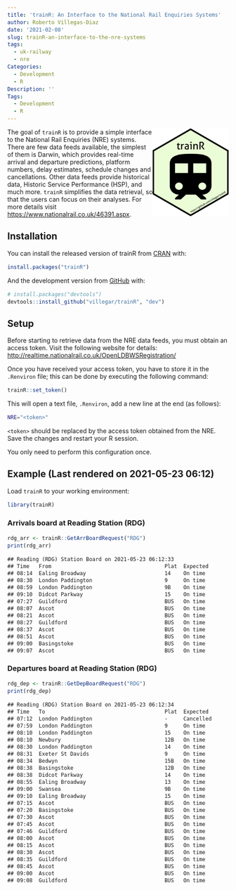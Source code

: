 ```yaml
---
title: 'trainR: An Interface to the National Rail Enquiries Systems'
author: Roberto Villegas-Diaz
date: '2021-02-08'
slug: trainR-an-interface-to-the-nre-systems
tags:
  - uk-railway
  - nre
Categories:
  - Development
  - R
Description: ''
Tags:
  - Development
  - R
---
```


<img src="https://raw.githubusercontent.com/villegar/trainR/main/inst/images/logo.png" alt="logo" align="right" height=200px/>

The goal of `trainR` is to provide a simple interface to the 
National Rail Enquiries (NRE) systems. There are few data feeds 
available, the simplest of them is Darwin, which provides real-time 
arrival and departure predictions, platform numbers, delay estimates, 
schedule changes and cancellations. Other data feeds provide historical 
data, Historic Service Performance (HSP), and much more. `trainR` 
simplifies the data retrieval, so that the users can focus on their 
analyses. For more details visit 
https://www.nationalrail.co.uk/46391.aspx.

## Installation

You can install the released version of trainR from [CRAN](https://CRAN.R-project.org) with:

``` r
install.packages("trainR")
```

And the development version from [GitHub](https://github.com/) with:

``` r
# install.packages("devtools")
devtools::install_github("villegar/trainR", "dev")
```

## Setup
Before starting to retrieve data from the NRE data feeds, you must obtain an access token. 
Visit the following website for details: http://realtime.nationalrail.co.uk/OpenLDBWSRegistration/

Once you have received your access token, you have to store it in the `.Renviron` file; this can be 
done by executing the following command:


```r
trainR::set_token()
```

This will open a text file, `.Renviron`, add a new line at the end (as follows):

```bash
NRE="<token>"
```

`<token>` should be replaced by the access token obtained from the NRE. Save the changes and restart 
your R session.

You only need to perform this configuration once.

## Example (Last rendered on 2021-05-23 06:12)

Load `trainR` to your working environment:

```r
library(trainR)
```

### Arrivals board at Reading Station (RDG)


```r
rdg_arr <- trainR::GetArrBoardRequest("RDG")
print(rdg_arr)
```

```
## Reading (RDG) Station Board on 2021-05-23 06:12:33
## Time   From                                    Plat  Expected
## 08:14  Ealing Broadway                         14    On time
## 08:30  London Paddington                       9     On time
## 08:59  London Paddington                       9B    On time
## 09:10  Didcot Parkway                          15    On time
## 07:27  Guildford                               BUS   On time
## 08:07  Ascot                                   BUS   On time
## 08:21  Ascot                                   BUS   On time
## 08:27  Guildford                               BUS   On time
## 08:37  Ascot                                   BUS   On time
## 08:51  Ascot                                   BUS   On time
## 09:00  Basingstoke                             BUS   On time
## 09:07  Ascot                                   BUS   On time
```

### Departures board at Reading Station (RDG)


```r
rdg_dep <- trainR::GetDepBoardRequest("RDG")
print(rdg_dep)
```

```
## Reading (RDG) Station Board on 2021-05-23 06:12:34
## Time   To                                      Plat  Expected
## 07:12  London Paddington                       -     Cancelled
## 07:59  London Paddington                       9     On time
## 08:10  London Paddington                       15    On time
## 08:10  Newbury                                 12B   On time
## 08:30  London Paddington                       14    On time
## 08:31  Exeter St Davids                        9     On time
## 08:34  Bedwyn                                  15B   On time
## 08:38  Basingstoke                             12B   On time
## 08:38  Didcot Parkway                          14    On time
## 08:55  Ealing Broadway                         13    On time
## 09:00  Swansea                                 9B    On time
## 09:10  Ealing Broadway                         15    On time
## 07:15  Ascot                                   BUS   On time
## 07:20  Basingstoke                             BUS   On time
## 07:30  Ascot                                   BUS   On time
## 07:45  Ascot                                   BUS   On time
## 07:46  Guildford                               BUS   On time
## 08:00  Ascot                                   BUS   On time
## 08:15  Ascot                                   BUS   On time
## 08:30  Ascot                                   BUS   On time
## 08:35  Guildford                               BUS   On time
## 08:45  Ascot                                   BUS   On time
## 09:00  Ascot                                   BUS   On time
## 09:08  Guildford                               BUS   On time
```
